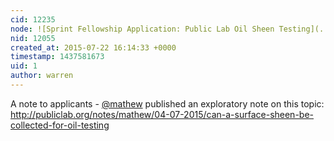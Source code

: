 ```yaml
---
cid: 12235
node: ![Sprint Fellowship Application: Public Lab Oil Sheen Testing](../notes/klie/07-13-2015/sprint-fellowship-application-public-lab-oil-sheen-testing)
nid: 12055
created_at: 2015-07-22 16:14:33 +0000
timestamp: 1437581673
uid: 1
author: warren
---
```


A note to applicants - [@mathew](/profile/mathew) published an exploratory note on this topic: http://publiclab.org/notes/mathew/04-07-2015/can-a-surface-sheen-be-collected-for-oil-testing